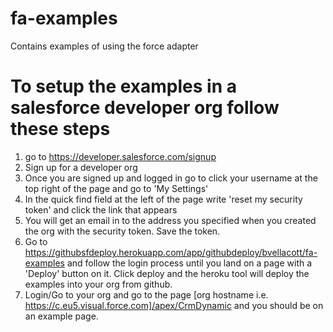 # fa-examples
Contains examples of using the force adapter

# To setup the examples in a salesforce developer org follow these steps

1. go to https://developer.salesforce.com/signup
2. Sign up for a developer org
3. Once you are signed up and logged in go to click your username at the top right of the page and go to 'My Settings'
4. In the quick find field at the left of the page write 'reset my security token' and click the link that appears
5. You will get an email in to the address you specified when you created the org with the security token. Save the token.
6. Go to https://githubsfdeploy.herokuapp.com/app/githubdeploy/bvellacott/fa-examples and follow the login process until you land on a page with a 'Deploy' button on it. Click deploy and the heroku tool will deploy the examples into your org from github.
7. Login/Go to your org and go to the page [org hostname i.e. https://c.eu5.visual.force.com]/apex/CrmDynamic and you should be on an example page.
